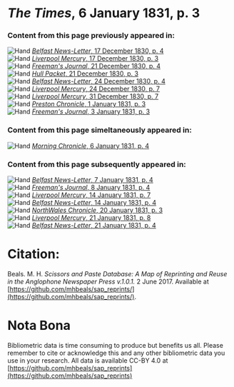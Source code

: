 # *The Times*, 6 January 1831, p. 3  
  
### Content from this page previously appeared in:  
![Hand](http://scissorsandpaste.net/wp-content/uploads/2017/06/smallhandpointer.png) [*Belfast News-Letter*, 17 December 1830, p. 4](https://mhbeals.github.io/sap_html/Belfast-News-Letter/Belfast-News-Letter-17-December-1830-p-4)  
![Hand](http://scissorsandpaste.net/wp-content/uploads/2017/06/smallhandpointer.png) [*Liverpool Mercury*, 17 December 1830, p. 3](https://mhbeals.github.io/sap_html/Liverpool-Mercury/Liverpool-Mercury-17-December-1830-p-3)  
![Hand](http://scissorsandpaste.net/wp-content/uploads/2017/06/smallhandpointer.png) [*Freeman's Journal*, 21 December 1830, p. 4](https://mhbeals.github.io/sap_html/Freeman's-Journal/Freeman's-Journal-21-December-1830-p-4)  
![Hand](http://scissorsandpaste.net/wp-content/uploads/2017/06/smallhandpointer.png) [*Hull Packet*, 21 December 1830, p. 3](https://mhbeals.github.io/sap_html/Hull-Packet/Hull-Packet-21-December-1830-p-3)  
![Hand](http://scissorsandpaste.net/wp-content/uploads/2017/06/smallhandpointer.png) [*Belfast News-Letter*, 24 December 1830, p. 4](https://mhbeals.github.io/sap_html/Belfast-News-Letter/Belfast-News-Letter-24-December-1830-p-4)  
![Hand](http://scissorsandpaste.net/wp-content/uploads/2017/06/smallhandpointer.png) [*Liverpool Mercury*, 24 December 1830, p. 7](https://mhbeals.github.io/sap_html/Liverpool-Mercury/Liverpool-Mercury-24-December-1830-p-7)  
![Hand](http://scissorsandpaste.net/wp-content/uploads/2017/06/smallhandpointer.png) [*Liverpool Mercury*, 31 December 1830, p. 7](https://mhbeals.github.io/sap_html/Liverpool-Mercury/Liverpool-Mercury-31-December-1830-p-7)  
![Hand](http://scissorsandpaste.net/wp-content/uploads/2017/06/smallhandpointer.png) [*Preston Chronicle*, 1 January 1831, p. 3](https://mhbeals.github.io/sap_html/Preston-Chronicle/Preston-Chronicle-1-January-1831-p-3)  
![Hand](http://scissorsandpaste.net/wp-content/uploads/2017/06/smallhandpointer.png) [*Freeman's Journal*, 3 January 1831, p. 3](https://mhbeals.github.io/sap_html/Freeman's-Journal/Freeman's-Journal-3-January-1831-p-3)  
  
### Content from this page simeltaneously appeared in:  
![Hand](http://scissorsandpaste.net/wp-content/uploads/2017/06/smallhandpointer.png) [*Morning Chronicle*, 6 January 1831, p. 4](https://mhbeals.github.io/sap_html/Morning-Chronicle/Morning-Chronicle-6-January-1831-p-4)  
  
### Content from this page subsequently appeared in:  
![Hand](http://scissorsandpaste.net/wp-content/uploads/2017/06/smallhandpointer.png) [*Belfast News-Letter*, 7 January 1831, p. 4](https://mhbeals.github.io/sap_html/Belfast-News-Letter/Belfast-News-Letter-7-January-1831-p-4)  
![Hand](http://scissorsandpaste.net/wp-content/uploads/2017/06/smallhandpointer.png) [*Freeman's Journal*, 8 January 1831, p. 4](https://mhbeals.github.io/sap_html/Freeman's-Journal/Freeman's-Journal-8-January-1831-p-4)  
![Hand](http://scissorsandpaste.net/wp-content/uploads/2017/06/smallhandpointer.png) [*Liverpool Mercury*, 14 January 1831, p. 7](https://mhbeals.github.io/sap_html/Liverpool-Mercury/Liverpool-Mercury-14-January-1831-p-7)  
![Hand](http://scissorsandpaste.net/wp-content/uploads/2017/06/smallhandpointer.png) [*Belfast News-Letter*, 14 January 1831, p. 4](https://mhbeals.github.io/sap_html/Belfast-News-Letter/Belfast-News-Letter-14-January-1831-p-4)  
![Hand](http://scissorsandpaste.net/wp-content/uploads/2017/06/smallhandpointer.png) [*NorthWales Chronicle*, 20 January 1831, p. 3](https://mhbeals.github.io/sap_html/NorthWales-Chronicle/NorthWales-Chronicle-20-January-1831-p-3)  
![Hand](http://scissorsandpaste.net/wp-content/uploads/2017/06/smallhandpointer.png) [*Liverpool Mercury*, 21 January 1831, p. 8](https://mhbeals.github.io/sap_html/Liverpool-Mercury/Liverpool-Mercury-21-January-1831-p-8)  
![Hand](http://scissorsandpaste.net/wp-content/uploads/2017/06/smallhandpointer.png) [*Belfast News-Letter*, 21 January 1831, p. 4](https://mhbeals.github.io/sap_html/Belfast-News-Letter/Belfast-News-Letter-21-January-1831-p-4)  


# Citation: 

Beals. M. H. *Scissors and Paste Database: A Map of Reprinting and Reuse in the Anglophone Newspaper Press v.1.0.1.* 2 June 2017. Available at [https://github.com/mhbeals/sap_reprints/](https://github.com/mhbeals/sap_reprints/). 

# Nota Bona

Bibliometric data is time consuming to produce but benefits us all. Please remember to cite or acknowledge this and any other bibliometric data you use in your research. All data is available CC-BY 4.0 at [https://github.com/mhbeals/sap_reprints](https://github.com/mhbeals/sap_reprints)